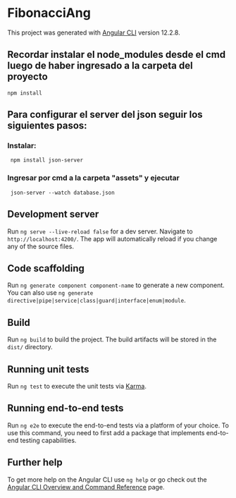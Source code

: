# FibonacciAng
This project was generated with [Angular CLI](https://github.com/angular/angular-cli) version 12.2.8.


## Recordar instalar el node_modules desde el cmd luego de haber ingresado a la carpeta del proyecto
    npm install


## Para configurar el server del json seguir los siguientes pasos: 
  
  ### Instalar:
     npm install json-server
  ### Ingresar por cmd a la carpeta "assets" y ejecutar
     json-server --watch database.json 


## Development server

Run `ng serve --live-reload false` for a dev server. Navigate to `http://localhost:4200/`. The app will automatically reload if you change any of the source files.

## Code scaffolding

Run `ng generate component component-name` to generate a new component. You can also use `ng generate directive|pipe|service|class|guard|interface|enum|module`.

## Build

Run `ng build` to build the project. The build artifacts will be stored in the `dist/` directory.

## Running unit tests

Run `ng test` to execute the unit tests via [Karma](https://karma-runner.github.io).

## Running end-to-end tests

Run `ng e2e` to execute the end-to-end tests via a platform of your choice. To use this command, you need to first add a package that implements end-to-end testing capabilities.

## Further help

To get more help on the Angular CLI use `ng help` or go check out the [Angular CLI Overview and Command Reference](https://angular.io/cli) page.
